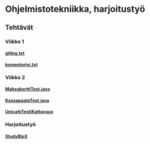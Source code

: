 # **Ohjelmistotekniikka, harjoitustyö**

## **Tehtävät**

### **Viikko 1**

#### [gitlog.txt](https://github.com/Eddiejjay/ot-harjoitustyo/commit/f8e147921f7092367b5bdf29b63fa1a55f4f2e20#diff-a19b490a601180b3e3a8d09f42249b62c1cd560077954a11f11d52355bd8233b)

#### [komentorivi.txt](https://github.com/Eddiejjay/ot-harjoitustyo/commit/f8e147921f7092367b5bdf29b63fa1a55f4f2e20#diff-9d0f547bedb6ff2b95c7538da807c1f1cbd2e419c15c1c939c3f1c5b5b541cd0)

### Viikko 2
#### [MaksukorttiTest.java](https://github.com/Eddiejjay/ot-harjoitustyo/blob/master/laskarit/viikko2/Maksukortti/src/test/java/MaksukorttiTest.java)
#### [KassapaateTest.java](https://github.com/Eddiejjay/ot-harjoitustyo/blob/master/laskarit/viikko2/Unicafe/src/test/java/KassapaateTest.java)
#### [UnicafeTestiKattavuus](https://github.com/Eddiejjay/ot-harjoitustyo/blob/master/laskarit/viikko2/UnicafeTestikattavuus.png)


### Harjoitustyö 
#### [StudyBloX](https://github.com/Eddiejjay/ot-harjoitustyo/tree/master/StudyBloX/dokumentaatio)
